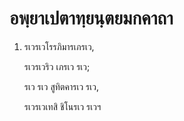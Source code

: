 <h1>อพฺยาเปตาทฺยนฺตยมกคาถา</h1>
<ol>
<li>
รเวรเวโรรภิมารเภรเว,  
  
รเวรเวริว เภรเว รเว;  
  
รเว รเว สูทิตคารเว รเว,  
  
รเวรเวเทสิ ชิโนรเว รเวฯ  
</li>
  
  
  
  
  